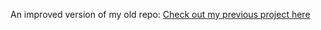 An improved version of my old repo: [Check out my previous project here](https://github.com/MichaelWaruiru/sacco-management)

